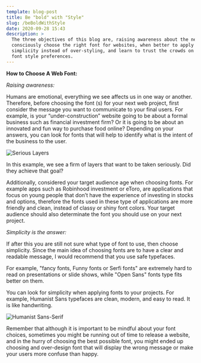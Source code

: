 ```yaml
---
template: blog-post
title: Be "bold" with "Style"
slug: /beBoldWithStyle
date: 2020-09-28 15:43
description: >
  The three objectives of this blog are, raising awareness about the need to
  consciously choose the right font for websites, when better to apply
  simplicity instead of over-styling, and learn to trust the crowds on their
  font style preferences.
---
```

**How to Choose A Web Font:**

*Raising awareness:*

Humans are emotional, everything we see affects us in one way or another. Therefore, before choosing the font (s) for your next web project, first consider the message you want to communicate to your final users. For example, is your “under-construction” website going to be about a formal business such as financial investment firm? Or it is going to be about an innovated and fun way to purchase food online? Depending on your answers, you can look for fonts that will help to identify what is the intent of the business to the user.

![](/assets/seriouslayers.png "Serious Layers")

In this example, we see a firm of layers that want to be taken seriously. Did they achieve that goal?

Additionally, considered your target audience age when choosing fonts. For example apps such as Robinhood investment or eToro, are applications that focus on young people that don’t have the experience of investing in stocks and options, therefore the fonts used in these type of applications are more friendly and clean, instead of classy or shiny font colors. Your target audience should also determinate the font you should use on your next project.





*Simplicity is the answer:*

If after this you are still not sure what type of font to use, then choose simplicity. Since the main idea of choosing fonts are to have a clear and readable message, I would recommend that you use safe typefaces.

For example, "fancy fonts, Funny fonts or Serfi fonts" are extremely hard to read on presentations or slide shows, while "Open Sans" fonts type fits better on them.

You can look for simplicity when applying fonts to your projects. For example, Humanist Sans typefaces are clean, modern, and easy to read. It is like handwriting.

![](/assets/humanist-sans-serif.png "Humanist Sans-Serif")



Remember that although it is important to be mindful about your font choices, sometimes you might be running out of time to release a website, and in the hurry of choosing the best possible font, you might ended up choosing and over-design font that will display the wrong message or make your users more confuse than happy.